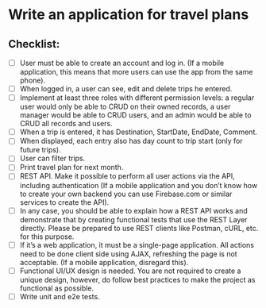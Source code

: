 # Write an application for travel plans

## Checklist:

- [ ] User must be able to create an account and log in. (If a mobile application, this means that more users can use the app from the same phone).
- [ ] When logged in, a user can see, edit and delete trips he entered.
- [ ] Implement at least three roles with different permission levels: a regular user would only be able to CRUD on their owned records, a user manager would be able to CRUD users, and an admin would be able to CRUD all records and users.
- [ ] When a trip is entered, it has Destination, StartDate, EndDate, Comment.
- [ ] When displayed, each entry also has day count to trip start (only for future trips).
- [ ] User can filter trips.
- [ ] Print travel plan for next month.
- [ ] REST API. Make it possible to perform all user actions via the API, including authentication (If a mobile application and you don’t know how to create your own backend you can use Firebase.com or similar services to create the API).
- [ ] In any case, you should be able to explain how a REST API works and demonstrate that by creating functional tests that use the REST Layer directly. Please be prepared to use REST clients like Postman, cURL, etc. for this purpose.
- [ ] If it’s a web application, it must be a single-page application. All actions need to be done client side using AJAX, refreshing the page is not acceptable. (If a mobile application, disregard this).
- [ ] Functional UI/UX design is needed. You are not required to create a unique design, however, do follow best practices to make the project as functional as possible.
- [ ] Write unit and e2e tests.